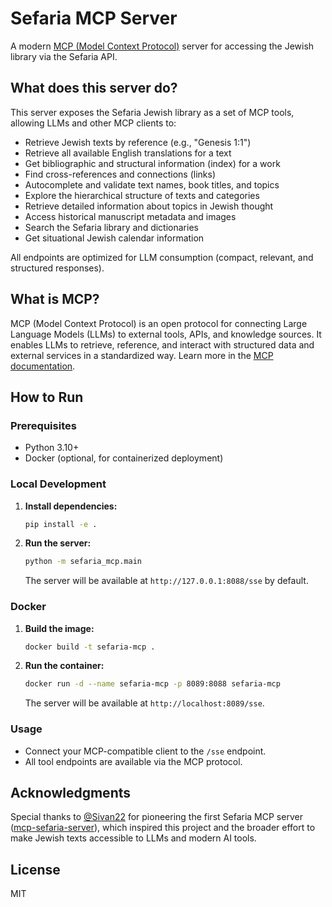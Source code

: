 # Sefaria MCP Server

A modern [MCP (Model Context Protocol)](https://github.com/ai21labs/model-context-protocol) server for accessing the Jewish library via the Sefaria API.




## What does this server do?

This server exposes the Sefaria Jewish library as a set of MCP tools, allowing LLMs and other MCP clients to:

- Retrieve Jewish texts by reference (e.g., "Genesis 1:1")
- Retrieve all available English translations for a text
- Get bibliographic and structural information (index) for a work
- Find cross-references and connections (links)
- Autocomplete and validate text names, book titles, and topics
- Explore the hierarchical structure of texts and categories
- Retrieve detailed information about topics in Jewish thought
- Access historical manuscript metadata and images
- Search the Sefaria library and dictionaries
- Get situational Jewish calendar information

All endpoints are optimized for LLM consumption (compact, relevant, and structured responses).

## What is MCP?

MCP (Model Context Protocol) is an open protocol for connecting Large Language Models (LLMs) to external tools, APIs, and knowledge sources. It enables LLMs to retrieve, reference, and interact with structured data and external services in a standardized way. Learn more in the [MCP documentation](https://modelcontextprotocol.io/).

## How to Run

### Prerequisites
- Python 3.10+
- Docker (optional, for containerized deployment)

### Local Development

1. **Install dependencies:**
    ```bash
    pip install -e .
    ```
2. **Run the server:**
    ```bash
    python -m sefaria_mcp.main
    ```
    The server will be available at `http://127.0.0.1:8088/sse` by default.

### Docker

1. **Build the image:**
    ```bash
    docker build -t sefaria-mcp .
    ```
2. **Run the container:**
    ```bash
    docker run -d --name sefaria-mcp -p 8089:8088 sefaria-mcp
    ```
    The server will be available at `http://localhost:8089/sse`.

### Usage
- Connect your MCP-compatible client to the `/sse` endpoint.
- All tool endpoints are available via the MCP protocol.

## Acknowledgments

Special thanks to [@Sivan22](https://github.com/Sivan22) for pioneering the first Sefaria MCP server ([mcp-sefaria-server](https://github.com/Sivan22/mcp-sefaria-server)), which inspired this project and the broader effort to make Jewish texts accessible to LLMs and modern AI tools.

## License
MIT
